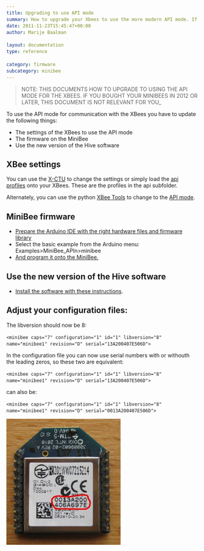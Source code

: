 ```yaml
---
title: Upgrading to use API mode
summary: How to upgrade your Xbees to use the more modern API mode. If you bought your Minibees in 2012 or later then this document is not relevant to you.
date: 2011-11-23T15:45:47+00:00
author: Marije Baalman

layout: documentation
type: reference

category: firmware
subcategory: minibee
---
```


> NOTE: THIS DOCUMENTS HOW TO UPGRADE TO USING THE API MODE FOR THE XBEES. IF YOU BOUGHT YOUR MINIBEES IN 2012 OR LATER, THIS DOCUMENT IS NOT RELEVANT FOR YOU_

To use the API mode for communication with the XBees you have to update the following things:

  * The settings of the XBees to use the API mode
  * The firmware on the MiniBee
  * Use the new version of the Hive software

## XBee settings

You can use the [X-CTU](using-x-ctu) to change the settings or simply load the [api profiles](https://github.com/sensestage/ssdn_xbee) onto your XBees. These are the profiles in the api subfolder.

Alternately, you can use the python [XBee Tools](using-command-line-xbee-tools) to change to the [API mode](using-command-line-xbee-tools/change-api-mode).

## MiniBee firmware

  * [Prepare the Arduino IDE with the right hardware files and firmware library](preparing-the-arduino-ide-for-use-with-sensestage)
  * Select the basic example from the Arduino menu: Examples>MiniBee_APIn>minibee
  * [And program it onto the MiniBee.](uploading-firmware-to-a-minibee)

## Use the new version of the Hive software

* [Install the software with these instructions](install-the-hive-software).


## Adjust your configuration files:

The libversion should now be 8:

`<minibee caps="7" configuration="1" id="1" libversion="8" name="minibee1" revision="D" serial="13A200407E506D">`

In the configuration file you can now use serial numbers with or withouth the leading zeros, so these two are equivalent:

`<minibee caps="7" configuration="1" id="1" libversion="8" name="minibee1" revision="D" serial="13A200407E506D">`

can also be:

`<minibee caps="7" configuration="1" id="1" libversion="8" name="minibee1" revision="D" serial="0013A200407E506D">`

![](/img/Xbee_serial.jpg)

